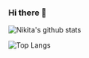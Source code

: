 ### Hi there 👋

![Nikita's github stats](https://github-readme-stats.vercel.app/api?username=osolomennikova&count_private=true&show_icons=true&theme=radical)

![Top Langs](https://github-readme-stats.vercel.app/api/top-langs/?username=osolomennikova&hide=TeX&layout=compact)

<!--
**sol-nikita/sol-nikita** is a ✨ _special_ ✨ repository because its `README.md` (this file) appears on your GitHub profile.

Here are some ideas to get you started:

- 🔭 I’m currently working on ...
- 🌱 I’m currently learning ...
- 👯 I’m looking to collaborate on ...
- 🤔 I’m looking for help with ...
- 💬 Ask me about ...
- 📫 How to reach me: ...
- 😄 Pronouns: ...
- ⚡ Fun fact: ...
-->

